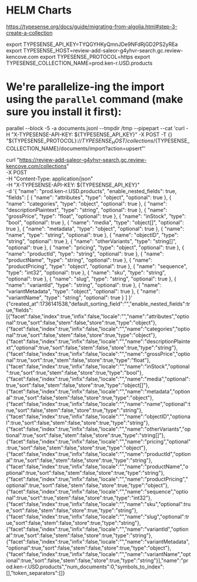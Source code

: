 # HELM Charts

https://typesense.org/docs/guide/migrating-from-algolia.html#step-3-create-a-collection

export TYPESENSE_API_KEY=TYQGYHKyQmnJDe9NFdRjGD2PS2yREa
export TYPESENSE_HOST=review-add-saleor-g4yhvr-search.gc.review-kencove.com
export TYPESENSE_PROTOCOL=https
export TYPESENSE_COLLECTION_NAME=prod.ken-r.USD.products

#  We're parallelize-ing the import using the `parallel` command (make sure you install it first):

parallel --block -5 -a documents.jsonl --tmpdir /tmp --pipepart --cat 'curl -H "X-TYPESENSE-API-KEY: ${TYPESENSE_API_KEY}" -X POST -T {} "${TYPESENSE_PROTOCOL}://${TYPESENSE_HOST}/collections/${TYPESENSE_COLLECTION_NAME}/documents/import?action=upsert"'


curl "https://review-add-saleor-g4yhvr-search.gc.review-kencove.com/collections" \
       -X POST \
       -H "Content-Type: application/json" \
       -H "X-TYPESENSE-API-KEY: ${TYPESENSE_API_KEY}" \
       -d '{
  "name": "prod.ken-r.USD.products",
  "enable_nested_fields": true,
  "fields": [
    {
      "name": "attributes",
      "type": "object",
      "optional": true
    },
    {
      "name": "categories",
      "type": "object",
      "optional": true
    },
    {
      "name": "descriptionPlaintext",
      "type": "string",
      "optional": true
    },
    {
      "name": "grossPrice",
      "type": "float",
      "optional": true
    },
    {
      "name": "inStock",
      "type": "bool",
      "optional": true
    },
    {
      "name": "media",
      "type": "object[]",
      "optional": true
    },
    {
      "name": "metadata",
      "type": "object",
      "optional": true
    },
    {
      "name": "name",
      "type": "string",
      "optional": true
    },
    {
      "name": "objectID",
      "type": "string",
      "optional": true
    },
    {
      "name": "otherVariants",
      "type": "string[]",
      "optional": true
    },
    {
      "name": "pricing",
      "type": "object",
      "optional": true
    },
    {
      "name": "productId",
      "type": "string",
      "optional": true
    },
    {
      "name": "productName",
      "type": "string",
      "optional": true
    },
    {
      "name": "productPricing",
      "type": "object",
      "optional": true
    },
    {
      "name": "sequence",
      "type": "int32",
      "optional": true
    },
    {
      "name": "sku",
      "type": "string",
      "optional": true
    },
    {
      "name": "slug",
      "type": "string",
      "optional": true
    },
    {
      "name": "variantId",
      "type": "string",
      "optional": true
    },
    {
      "name": "variantMetadata",
      "type": "object",
      "optional": true
    },
    {
      "name": "variantName",
      "type": "string",
      "optional": true
    }
  ]
}'
{"created_at":1736141538,"default_sorting_field":"","enable_nested_fields":true,"fields":[{"facet":false,"index":true,"infix":false,"locale":"","name":"attributes","optional":true,"sort":false,"stem":false,"store":true,"type":"object"},{"facet":false,"index":true,"infix":false,"locale":"","name":"categories","optional":true,"sort":false,"stem":false,"store":true,"type":"object"},{"facet":false,"index":true,"infix":false,"locale":"","name":"descriptionPlaintext","optional":true,"sort":false,"stem":false,"store":true,"type":"string"},{"facet":false,"index":true,"infix":false,"locale":"","name":"grossPrice","optional":true,"sort":true,"stem":false,"store":true,"type":"float"},{"facet":false,"index":true,"infix":false,"locale":"","name":"inStock","optional":true,"sort":true,"stem":false,"store":true,"type":"bool"},{"facet":false,"index":true,"infix":false,"locale":"","name":"media","optional":true,"sort":false,"stem":false,"store":true,"type":"object[]"},{"facet":false,"index":true,"infix":false,"locale":"","name":"metadata","optional":true,"sort":false,"stem":false,"store":true,"type":"object"},{"facet":false,"index":true,"infix":false,"locale":"","name":"name","optional":true,"sort":false,"stem":false,"store":true,"type":"string"},{"facet":false,"index":true,"infix":false,"locale":"","name":"objectID","optional":true,"sort":false,"stem":false,"store":true,"type":"string"},{"facet":false,"index":true,"infix":false,"locale":"","name":"otherVariants","optional":true,"sort":false,"stem":false,"store":true,"type":"string[]"},{"facet":false,"index":true,"infix":false,"locale":"","name":"pricing","optional":true,"sort":false,"stem":false,"store":true,"type":"object"},{"facet":false,"index":true,"infix":false,"locale":"","name":"productId","optional":true,"sort":false,"stem":false,"store":true,"type":"string"},{"facet":false,"index":true,"infix":false,"locale":"","name":"productName","optional":true,"sort":false,"stem":false,"store":true,"type":"string"},{"facet":false,"index":true,"infix":false,"locale":"","name":"productPricing","optional":true,"sort":false,"stem":false,"store":true,"type":"object"},{"facet":false,"index":true,"infix":false,"locale":"","name":"sequence","optional":true,"sort":true,"stem":false,"store":true,"type":"int32"},{"facet":false,"index":true,"infix":false,"locale":"","name":"sku","optional":true,"sort":false,"stem":false,"store":true,"type":"string"},{"facet":false,"index":true,"infix":false,"locale":"","name":"slug","optional":true,"sort":false,"stem":false,"store":true,"type":"string"},{"facet":false,"index":true,"infix":false,"locale":"","name":"variantId","optional":true,"sort":false,"stem":false,"store":true,"type":"string"},{"facet":false,"index":true,"infix":false,"locale":"","name":"variantMetadata","optional":true,"sort":false,"stem":false,"store":true,"type":"object"},{"facet":false,"index":true,"infix":false,"locale":"","name":"variantName","optional":true,"sort":false,"stem":false,"store":true,"type":"string"}],"name":"prod.ken-r.USD.products","num_documents":0,"symbols_to_index":[],"token_separators":[]}